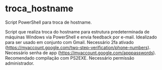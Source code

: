 # troca_hostname
Script PowerShell para troca de hostname.

Script que realiza troca do hostname para estrutura predeterminada de máquinas Windows via PowerShell e envia feedback por e-mail.
Idealizado para ser usado em conjunto com Gmail.
Necessário 2fa ativado (https://myaccount.google.com/two-step-verification/phone-numbers).
Necessário senha de app (https://myaccount.google.com/apppasswords).
Recomendado compilação com PS2EXE.
Necessário permissão administrador.


